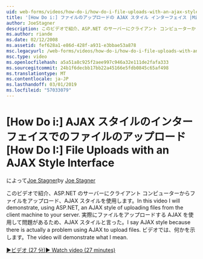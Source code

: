 ```yaml
---
uid: web-forms/videos/how-do-i/how-do-i-file-uploads-with-an-ajax-style-interface
title: '[How Do i:] ファイルのアップロードの AJAX スタイル インターフェイス |Microsoft Docs'
author: JoeStagner
description: このビデオで紹介、ASP.NET のサーバーにクライアント コンピューターからファイルをアップロード、AJAX スタイルを使用します。 あるため、AJAX スタイルと言ったをしています.
ms.author: riande
ms.date: 02/12/2008
ms.assetid: fef628a1-e86d-428f-a931-e3bbae53a878
msc.legacyurl: /web-forms/videos/how-do-i/how-do-i-file-uploads-with-an-ajax-style-interface
msc.type: video
ms.openlocfilehash: a5a51a8c925f2aee997c946a32e111de2fafa333
ms.sourcegitcommit: 24b1f6decbb17bb22a45166e5fdb0845c65af498
ms.translationtype: MT
ms.contentlocale: ja-JP
ms.lasthandoff: 03/01/2019
ms.locfileid: "57033079"
---
```

<a name="how-do-i--file-uploads-with-an-ajax-style-interface"></a><span data-ttu-id="9b79b-104">[How Do i:] AJAX スタイルのインターフェイスでのファイルのアップロード</span><span class="sxs-lookup"><span data-stu-id="9b79b-104">[How Do I:]  File Uploads with an AJAX Style Interface</span></span>
====================
<span data-ttu-id="9b79b-105">によって[Joe Stagner](https://github.com/JoeStagner)</span><span class="sxs-lookup"><span data-stu-id="9b79b-105">by [Joe Stagner](https://github.com/JoeStagner)</span></span>

<span data-ttu-id="9b79b-106">このビデオで紹介、ASP.NET のサーバーにクライアント コンピューターからファイルをアップロード、AJAX スタイルを使用します。</span><span class="sxs-lookup"><span data-stu-id="9b79b-106">In this video I will demonstrate, using ASP.NET, an AJAX style of uploading files from the client machine to your server.</span></span> <span data-ttu-id="9b79b-107">実際にファイルをアップロードする AJAX を使用して問題があるため、AJAX スタイルと言った。</span><span class="sxs-lookup"><span data-stu-id="9b79b-107">I say AJAX style because there is actually a problem using AJAX to upload files.</span></span> <span data-ttu-id="9b79b-108">ビデオでは、何かを示します。</span><span class="sxs-lookup"><span data-stu-id="9b79b-108">The video will demonstrate what I mean.</span></span>

[<span data-ttu-id="9b79b-109">&#9654;ビデオ (27 分)</span><span class="sxs-lookup"><span data-stu-id="9b79b-109">&#9654; Watch video (27 minutes)</span></span>](https://channel9.msdn.com/Blogs/ASP-NET-Site-Videos/how-do-i-file-uploads-with-an-ajax-style-interface)
